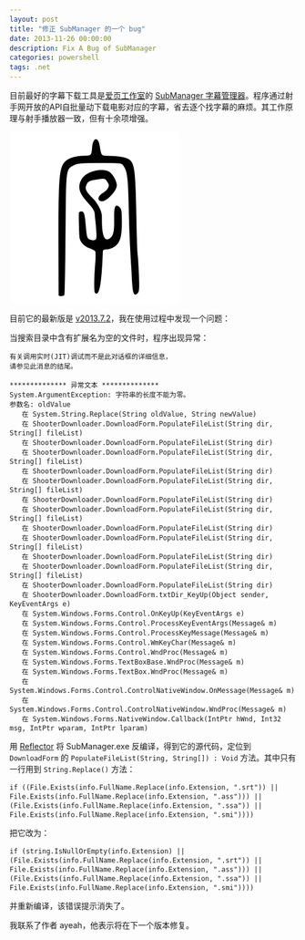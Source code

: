 ```yaml
---
layout: post
title: "修正 SubManager 的一个 bug"
date: 2013-11-26 00:00:00
description: Fix A Bug of SubManager
categories: powershell
tags: .net
---
```

目前最好的字幕下载工具是[爱页工作室][爱页工作室]的 [SubManager 字幕管理器][SubManager 字幕管理器]。程序通过射手网开放的API自批量动下载电影对应的字幕，省去逐个找字幕的麻烦。其工作原理与射手播放器一致，但有十余项增强。

![SubManager 字幕管理器](/img/2013-11-26-fix-a-bug-of-submanager-001.png)

目前它的最新版是 [v2013.7.2](http://www.ayeah.net/submanager/submanager-20130702-1)，我在使用过程中发现一个问题：

当搜索目录中含有扩展名为空的文件时，程序出现异常：

	有关调用实时(JIT)调试而不是此对话框的详细信息，
	请参见此消息的结尾。
	
	************** 异常文本 **************
	System.ArgumentException: 字符串的长度不能为零。
	参数名: oldValue
	   在 System.String.Replace(String oldValue, String newValue)
	   在 ShooterDownloader.DownloadForm.PopulateFileList(String dir, String[] fileList)
	   在 ShooterDownloader.DownloadForm.PopulateFileList(String dir)
	   在 ShooterDownloader.DownloadForm.PopulateFileList(String dir, String[] fileList)
	   在 ShooterDownloader.DownloadForm.PopulateFileList(String dir)
	   在 ShooterDownloader.DownloadForm.PopulateFileList(String dir, String[] fileList)
	   在 ShooterDownloader.DownloadForm.PopulateFileList(String dir)
	   在 ShooterDownloader.DownloadForm.PopulateFileList(String dir, String[] fileList)
	   在 ShooterDownloader.DownloadForm.PopulateFileList(String dir)
	   在 ShooterDownloader.DownloadForm.PopulateFileList(String dir, String[] fileList)
	   在 ShooterDownloader.DownloadForm.PopulateFileList(String dir)
	   在 ShooterDownloader.DownloadForm.PopulateFileList(String dir, String[] fileList)
	   在 ShooterDownloader.DownloadForm.PopulateFileList(String dir)
	   在 ShooterDownloader.DownloadForm.txtDir_KeyUp(Object sender, KeyEventArgs e)
	   在 System.Windows.Forms.Control.OnKeyUp(KeyEventArgs e)
	   在 System.Windows.Forms.Control.ProcessKeyEventArgs(Message& m)
	   在 System.Windows.Forms.Control.ProcessKeyMessage(Message& m)
	   在 System.Windows.Forms.Control.WmKeyChar(Message& m)
	   在 System.Windows.Forms.Control.WndProc(Message& m)
	   在 System.Windows.Forms.TextBoxBase.WndProc(Message& m)
	   在 System.Windows.Forms.TextBox.WndProc(Message& m)
	   在 System.Windows.Forms.Control.ControlNativeWindow.OnMessage(Message& m)
	   在 System.Windows.Forms.Control.ControlNativeWindow.WndProc(Message& m)
	   在 System.Windows.Forms.NativeWindow.Callback(IntPtr hWnd, Int32 msg, IntPtr wparam, IntPtr lparam)

用 [Reflector][Reflector] 将 SubManager.exe 反编译，得到它的源代码，定位到 `DownloadForm` 的 `PopulateFileList(String, String[]) : Void` 方法。其中只有一行用到 `String.Replace()` 方法：

	if ((File.Exists(info.FullName.Replace(info.Extension, ".srt")) || File.Exists(info.FullName.Replace(info.Extension, ".ass"))) || (File.Exists(info.FullName.Replace(info.Extension, ".ssa")) || File.Exists(info.FullName.Replace(info.Extension, ".smi"))))

把它改为：

	if (string.IsNullOrEmpty(info.Extension) || (File.Exists(info.FullName.Replace(info.Extension, ".srt")) || File.Exists(info.FullName.Replace(info.Extension, ".ass"))) || (File.Exists(info.FullName.Replace(info.Extension, ".ssa")) || File.Exists(info.FullName.Replace(info.Extension, ".smi"))))

并重新编译，该错误提示消失了。

我联系了作者 ayeah，他表示将在下一个版本修复。

[爱页工作室]:            http://www.ayeah.net/
[SubManager 字幕管理器]: http://www.ayeah.net/submanager
[Reflector]:             http://www.red-gate.com/products/dotnet-development/reflector/ "RedGate Reflector"
